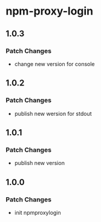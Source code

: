 # npm-proxy-login

## 1.0.3

### Patch Changes

-   change new version for console

## 1.0.2

### Patch Changes

-   publish new wersion for stdout

## 1.0.1

### Patch Changes

-   publish new version

## 1.0.0

### Patch Changes

-   init npmproxylogin
